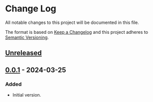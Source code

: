 # Change Log
All notable changes to this project will be documented in this file.

The format is based on [Keep a Changelog](http://keepachangelog.com/)
and this project adheres to [Semantic Versioning](http://semver.org/).


## [Unreleased]


## [0.0.1] - 2024-03-25
### Added
- Initial version.


<!-- links -->
[Unreleased]: https://github.com/plandes/latidx/compare/v0.0.1...HEAD
[0.0.1]: https://github.com/plandes/latidx/compare/v0.0.0...v0.0.1
